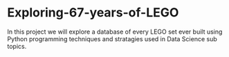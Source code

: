 # Exploring-67-years-of-LEGO

In this project we will explore a database of every LEGO set ever built using Python programming techniques and stratagies used in Data Science sub topics.
